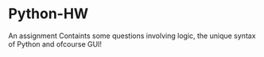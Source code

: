 # Python-HW
An assignment 
Containts some questions involving logic, the unique syntax of Python and ofcourse GUI!
